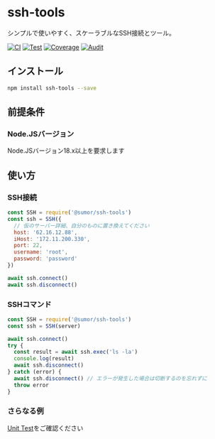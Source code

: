 # ssh-tools

シンプルで使いやすく、スケーラブルなSSH接続とツール。

[![CI](https://github.com/sumor-cloud/ssh-tools/actions/workflows/ci.yml/badge.svg)](https://github.com/sumor-cloud/ssh-tools/actions/workflows/ci.yml)
[![Test](https://github.com/sumor-cloud/ssh-tools/actions/workflows/ut.yml/badge.svg)](https://github.com/sumor-cloud/ssh-tools/actions/workflows/ut.yml)
[![Coverage](https://github.com/sumor-cloud/ssh-tools/actions/workflows/coverage.yml/badge.svg)](https://github.com/sumor-cloud/ssh-tools/actions/workflows/coverage.yml)
[![Audit](https://github.com/sumor-cloud/ssh-tools/actions/workflows/audit.yml/badge.svg)](https://github.com/sumor-cloud/ssh-tools/actions/workflows/audit.yml)

## インストール

```bash
npm install ssh-tools --save
```

## 前提条件

### Node.JSバージョン

Node.JSバージョン18.x以上を要求します

## 使い方

### SSH接続

```javascript
const SSH = require('@sumor/ssh-tools')
const ssh = SSH({
  // 仮のサーバー詳細、自分のものに置き換えてください
  host: '62.16.12.88',
  iHost: '172.11.200.330',
  port: 22,
  username: 'root',
  password: 'password'
})

await ssh.connect()
await ssh.disconnect()
```

### SSHコマンド

```javascript
const SSH = require('@sumor/ssh-tools')
const ssh = SSH(server)

await ssh.connect()
try {
  const result = await ssh.exec('ls -la')
  console.log(result)
  await ssh.disconnect()
} catch (error) {
  await ssh.disconnect() // エラーが発生した場合は切断するのを忘れずに
  throw error
}
```

### さらなる例

[Unit Test](https://github.com/sumor-cloud/ssh-tools/tree/main/test)をご確認ください
